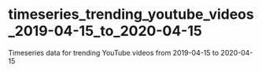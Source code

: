 # timeseries_trending_youtube_videos_2019-04-15_to_2020-04-15
Timeseries data for trending YouTube videos from 2019-04-15 to 2020-04-15
